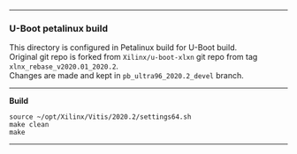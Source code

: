 
---

### U-Boot petalinux build  

This directory is configured in Petalinux build for U-Boot build.  
Original git repo is forked from ```Xilinx/u-boot-xlxn``` git repo from tag ```xlnx_rebase_v2020.01_2020.2```.  
Changes are made and kept in ```pb_ultra96_2020.2_devel``` branch.  

---

**Build**  

```source ~/opt/Xilinx/Vitis/2020.2/settings64.sh```  
```make clean```  
```make```  

---

